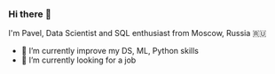 ### Hi there :wave:
I'm Pavel, Data Scientist and SQL enthusiast from Moscow, Russia :ru:

- 🌱 I’m currently improve my DS, ML, Python skills
- 🔭 I’m currently looking for a job
<!--
**pzuboff/pzuboff** is a ✨ _special_ ✨ repository because its `README.md` (this file) appears on your GitHub profile.

Here are some ideas to get you started:

- 🔭 I’m currently looking for a job

- 👯 I’m looking to collaborate on ...
- 🤔 I’m looking for help with ...
- 💬 Ask me about ...
- 📫 How to reach me: ...
- 😄 Pronouns: ...
- ⚡ Fun fact: ...
-->
